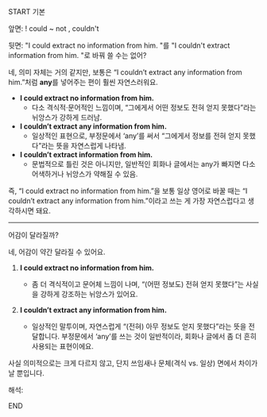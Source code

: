 START
기본

앞면:
! could ~ not , couldn't


뒷면:
"I could extract no information from him. "를 "I couldn't extract information from him. "로 바꿔 쓸 수는 없어?

네, 의미 자체는 거의 같지만, 보통은 “I couldn’t extract any information from him.”처럼 **any**를 넣어주는 편이 훨씬 자연스러워요.

- **I could extract no information from him.**
    - 다소 격식적·문어적인 느낌이며, “그에게서 어떤 정보도 전혀 얻지 못했다”라는 뉘앙스가 강하게 드러남.
- **I couldn’t extract any information from him.**
    - 일상적인 표현으로, 부정문에서 ‘any’를 써서 “그에게서 정보를 전혀 얻지 못했다”라는 뜻을 자연스럽게 나타냄.
- **I couldn’t extract information from him.**
    - 문법적으로 틀린 것은 아니지만, 일반적인 회화나 글에서는 any가 빠지면 다소 어색하거나 뉘앙스가 약해질 수 있음.

즉, “I could extract no information from him.”을 보통 일상 영어로 바꿀 때는 “I couldn’t extract any information from him.”이라고 쓰는 게 가장 자연스럽다고 생각하시면 돼요.

---

어감이 달라질까?

네, 어감이 약간 달라질 수 있어요.

1. **I could extract no information from him.**
    
    - 좀 더 격식적이고 문어체 느낌이 나며, “(어떤 정보도) 전혀 얻지 못했다”는 사실을 강하게 강조하는 뉘앙스가 있어요.
2. **I couldn’t extract any information from him.**
    
    - 일상적인 말투이며, 자연스럽게 “(전혀) 아무 정보도 얻지 못했다”라는 뜻을 전달합니다. 부정문에서 ‘any’를 쓰는 것이 일반적이라, 회화나 글에서 좀 더 흔히 사용되는 표현이에요.

사실 의미적으로는 크게 다르지 않고, 단지 쓰임새나 문체(격식 vs. 일상) 면에서 차이가 날 뿐입니다.


해석:
<!--ID: 1741771923557-->
END